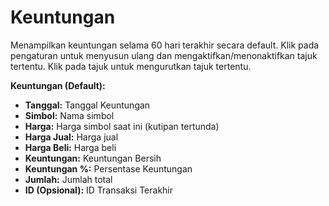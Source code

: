 # **Keuntungan**

Menampilkan keuntungan selama 60 hari terakhir secara default. 
Klik pada pengaturan untuk menyusun ulang dan mengaktifkan/menonaktifkan tajuk tertentu.
Klik pada tajuk untuk mengurutkan tajuk tertentu.

**Keuntungan (Default):**
- **Tanggal:** Tanggal Keuntungan
- **Simbol:** Nama simbol
- **Harga:** Harga simbol saat ini (kutipan tertunda)
- **Harga Jual:** Harga jual
- **Harga Beli:** Harga beli
- **Keuntungan:** Keuntungan Bersih
- **Keuntungan %:** Persentase Keuntungan
- **Jumlah:** Jumlah total
- **ID (Opsional):** ID Transaksi Terakhir
